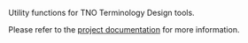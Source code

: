 Utility functions for TNO Terminology Design tools.

Please refer to the [project documentation](https://tno-terminology-design.github.io/tev2-specifications/docs/category/introduction-overview) for more information.
